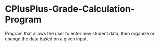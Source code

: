 # CPlusPlus-Grade-Calculation-Program

Program that allows the user to enter new student data, then organize or change the data based on a given input.
